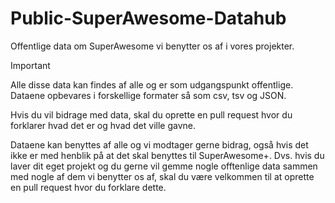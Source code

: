 # Public-SuperAwesome-Datahub
Offentlige data om SuperAwesome vi benytter os af i vores projekter.
> [!IMPORTANT]
> Alle disse data kan findes af alle og er som udgangspunkt offentlige. Dataene opbevares i forskellige formater så som csv, tsv og JSON.
>
> Hvis du vil bidrage med data, skal du oprette en pull request hvor du forklarer hvad det er og hvad det ville gavne.
> 
> Dataene kan benyttes af alle og vi modtager gerne bidrag, også hvis det ikke er med henblik på at det skal benyttes til SuperAwesome+.
> Dvs. hvis du laver dit eget projekt og du gerne vil gemme nogle offtenlige data sammen med nogle af dem vi benytter os af, skal du være velkommen til at oprette en pull request hvor du forklare dette.
